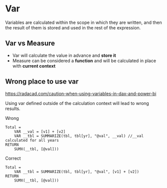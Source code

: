 # Var
Variables are calculated within the scope in which they are written, and then the result of them is stored and used in the rest of the expression.

## Var vs Measure
- Var will calculate the value in advance and **store it**
- Measure can be considered a **function** and will be calculated in place with **current context**

## Wrong place to use var
https://radacad.com/caution-when-using-variables-in-dax-and-power-bi

Using var defined outside of the calculation context will lead to wrong results.

Wrong
```
Total = 
    VAR __val = [v1] + [v2]
    VAR __tbl = SUMMARIZE(tbl, tbl[yr], "@val", __val) //__val calculated for all years
RETURN
    SUMX(__tbl, [@val]))
```

Correct
```
Total = 
    VAR __tbl = SUMMARIZE(tbl, tbl[yr], "@val", [v1] + [v2])
RETURN
    SUMX(__tbl, [@val]))
```
